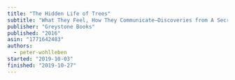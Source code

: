 ```yaml
---
title: "The Hidden Life of Trees"
subtitle: "What They Feel, How They Communicate―Discoveries from A Secret World"
publisher: "Greystone Books"
published: "2016"
asin: "1771642483"
authors:
  - peter-wohlleben
started: "2019-10-03"
finished: "2019-10-27"
---
```

